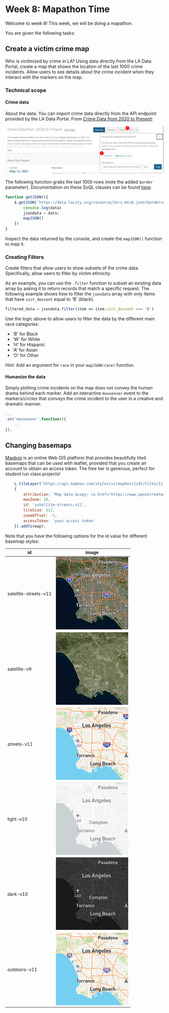 # Week 8: Mapathon Time

Welcome to week 8! This week, we will be doing a mapathon.

You are given the following tasks:

## Create a victim crime map

Who is victimized by crime in LA? Using data directly from the LA Data Portal, create a map that shows the location of the last 1000 crime incidents. Allow users to see details about the crime incident when they interact with the markers on the map.

### Technical scope

#### Crime data

About the data: You can import crime data directly from the API endpoint provided by the LA Data Portal. From [Crime Data from 2020 to Present](https://data.lacity.org/Public-Safety/Crime-Data-from-2020-to-Present/2nrs-mtv8):

<kbd><img src="images/crime-api.png">

The following function grabs the last 1000 rows (note the added `$order` parameter). Documentation on these SoQL clauses can be found [here](https://dev.socrata.com/docs/queries/).

```js
function getJSON(){
	$.getJSON('https://data.lacity.org/resource/2nrs-mtv8.json?$order=date_rptd%20desc',function(data){
		console.log(data)
		jsondata = data;
		mapJSON()
	})
}
```

Inspect the data returned by the console, and create the `mapJSON()` function to map it.


### Creating Filters
Create filters that allow users to show subsets of the crime data. Specifically, allow users to filter by victim ethnicity.

As an example, you can use the `.filter` function to subset an existing data array by asking it to return records that match a specific request. The following example shows how to filter the `jsondata` array with only items that have `vict_descent` equal to 'B' (black).

```js
filtered_data = jsondata.filter(item => item.vict_descent === 'B')
```

Use the logic above to allow users to filter the data by the different main race categories:
- 'B' for Black
- 'W' for White
- 'H' for Hispanic
- 'A' for Asian
- 'O' for Other

Hint: Add an argument for `race` in your `mapJSON(race)` function.

#### Humanize the data

Simply plotting crime incidents on the map does not convey the human drama behind each marker. Add an interactive `mouseover` event to the markers/circles that conveys the crime incident to the user in a creative and dramatic manner.

```js
...
.on('mouseover',function(){
	...
});
```

## Changing basemaps

[Mapbox](https://www.mapbox.com/) is an online Web GIS platform that provides beautifully tiled basemaps that can be used with leaflet, provided that you create an account to obtain an access token. The free tier is generous, perfect for student run class projects!

```js
	L.tileLayer('https://api.mapbox.com/styles/v1/mapbox/{id}/tiles/{z}/{x}/{y}?access_token={accessToken}',
	{
		attribution: 'Map data &copy; <a href="https://www.openstreetmap.org/copyright">OpenStreetMap</a> contributors, Imagery © <a href="https://www.mapbox.com/">Mapbox</a>',
		maxZoom: 18,
		id: 'satellite-streets-v11',
		tileSize: 512,
		zoomOffset: -1,
		accessToken: 'your access token'
	}).addTo(map);
```

Note that you have the following options for the id value for different basemap styles:

id | image
--- | ---
satellite-streets-v11 | <img src="images/satellite-streets.png">
satellite-v9 | <img src="images/satellite.png">
streets-v11 | <img src="images/streets.png">
light-v10 | <img src="images/light.png">
dark-v10 | <img src="images/dark.png">
outdoors-v11 | <img src="images/outdoors.png">
